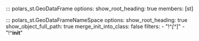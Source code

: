 ::: polars_st.GeoDataFrame
    options:
        show_root_heading: true
        members: [st]

::: polars_st.GeoDataFrameNameSpace
    options:
        show_root_heading: true
        show_object_full_path: true
        merge_init_into_class: false
        filters:
            - "!^_[^_]"
            - "!^__init__"
